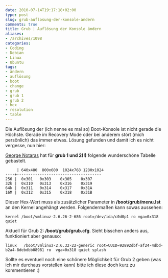 ```yaml
---
date: 2010-07-14T19:17:18+02:00
type: post
slug: grub-auflosung-der-konsole-andern
comments: true
title: Grub | Auflösung der Konsole ändern
aliases:
- /archives/1098
categories:
- Coding
- Debian
- Linux
- Ubuntu
tags:
- ändern
- auflösung
- boot
- change
- grub
- grub 1
- grub 2
- hex
- resolution
- table
---
```


Die Auflösung der (ich nenne es mal so) Boot-Konsole ist nicht gerade die Höchste. Gerade im Recovery Mode oder bei anderem stört (mich persönlich) das immer etwas.
Lösung gefunden und damit ich es nicht vergesse, nun hier:

[George Notaras](http://www.g-loaded.eu/2005/09/30/change-the-console-resolution/) hat für **grub 1 und 2(!)** folgende wunderschöne Tabelle gebastelt.


         | 640x480  800x600  1024x768 1280x1024
    ----+-------------------------------------
    256 |  0x301   0x303    0x305    0x307
    32k |  0x310   0x313    0x316    0x319
    64k |  0x311   0x314    0x317    0x31A
    16M |  0x312   0x315    0x318    0x31B


Dieser Hex-Wert muss als zusätzlicher Parameter in **/boot/grub/menu.lst** an den Kernel angehängt werden. Folgendermaßen kann sowas aussehen:
```
kernel /boot/vmlinuz-2.6.26-2-686 root=/dev/ida/c0d0p1 ro vga=0x318 quiet
```


Aktuell für Grub 2: **/boot/grub/grub.cfg**. Sieht bisschen anders aus, funktioniert aber genauso:
```
linux   /boot/vmlinuz-2.6.32-22-generic root=UUID=92892dbf-af24-4dbd-b2a4-8debdbb08981 ro  vga=0x318 quiet splash
```


Sollte es eventuell noch eine schönere Möglichkeit für Grub 2 geben (was ich mir durchaus vorstellen kann) bitte ich diese doch kurz zu kommentieren :)
